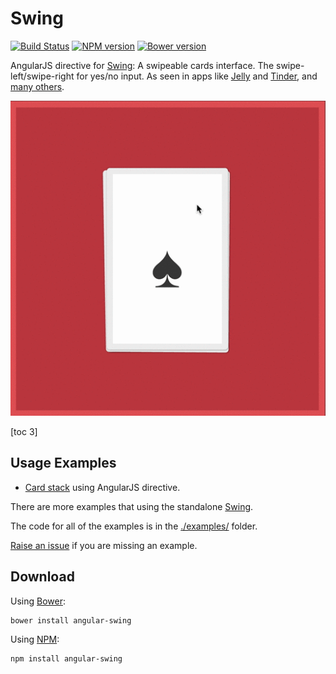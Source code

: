 # Swing

[![Build Status](https://travis-ci.org/gajus/angular-swing.png?branch=master&decache1)](https://travis-ci.org/gajus/angular-swing)
[![NPM version](https://badge.fury.io/js/angular-swing.svg)](http://badge.fury.io/js/angular-swing)
[![Bower version](https://badge.fury.io/bo/angular-swing.svg)](http://badge.fury.io/bo/angular-swing)
<!-- [![Tweet Button](./.readme/tweet-button.png)](https://twitter.com/intent/retweet?tweet_id=524280009729769473)-->

AngularJS directive for [Swing](https://github.com/gajus/swing): A swipeable cards interface. The swipe-left/swipe-right for yes/no input. As seen in apps like [Jelly](http://jelly.co/) and [Tinder](http://www.gotinder.com/), and [many others](http://www.saydaily.com/2014/09/tinder-swipe-and-media).

![Card stack example.](./.readme/card-stack.gif)

[toc 3]

## Usage Examples

* [Card stack](http://gajus.com/sandbox/angular-swing/examples/card-stack/) using AngularJS directive.

There are more examples that using the standalone [Swing](https://github.com/gajus/swing#usage-examples).

The code for all of the examples is in the [./examples/](https://github.com/gajus/angular-swing/tree/master/examples/) folder.

[Raise an issue](https://github.com/gajus/angular-swing/issues) if you are missing an example.

## Download

Using [Bower](http://bower.io/):

```sh
bower install angular-swing
```

Using [NPM](https://www.npmjs.org/):

```sh
npm install angular-swing
```